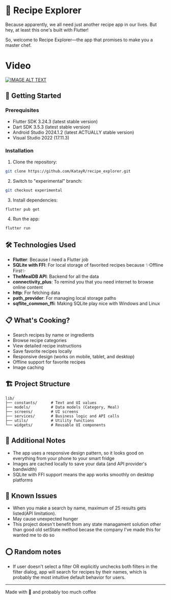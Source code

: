 # 🍳 Recipe Explorer

Because apparently, we all need just another recipe app in our lives. But hey, at least this one's built with Flutter!

So, welcome to Recipe Explorer—the app that promises to make you a master chef.
# Video
[![IMAGE ALT TEXT](https://i.ytimg.com/vi/EypNIrGtDnI/hqdefault.jpg)](https://youtu.be/EypNIrGtDnI "Recipe Explorer Demo")

## 🚀 Getting Started

### Prerequisites
- Flutter SDK 3.24.3 (latest stable version)
- Dart SDK 3.5.3 (latest stable version)
- Android Studio 2024.1.2 (latest ACTUALLY stable version)
- Visual Studio 2022 (17.11.3)

### Installation

1. Clone the repository:
```bash
git clone https://github.com/KatayR/recipe_explorer.git
```

2. Switch to "experimental" branch:
```bash
git checkout experimental
```

3. Install dependencies:
```bash
flutter pub get
```

4. Run the app:
```bash
flutter run
```

## 🛠️ Technologies Used

- **Flutter**: Because I need a Flutter job
- **SQLite with FFI**: For local storage of favorited recipes because ✨Offline First✨
- **TheMealDB API**: Backend for all the data
- **connectivity_plus**: To remind you that you need internet to browse online content
- **http**: For fetching data
- **path_provider**: For managing local storage paths
- **sqflite_common_ffi**: Making SQLite play nice with Windows and Linux

## 📋 What's Cooking?

- Search recipes by name or ingredients
- Browse recipe categories
- View detailed recipe instructions
- Save favorite recipes locally
- Responsive design (works on mobile, tablet, and desktop)
- Offline support for favorite recipes
- Image caching

## 🏗️ Project Structure

```
lib/
├── constants/      # Text and UI values
├── models/         # Data models (Category, Meal)
├── screens/        # UI screens
├── services/       # Business logic and API calls
├── utils/          # Utility functions
└── widgets/        # Reusable UI components
```

## 📝 Additional Notes

- The app uses a responsive design pattern, so it looks good on everything from your phone to your smart fridge
- Images are cached locally to save your data (and API provider's bandwidth)
- SQLite with FFI support means the app works smoothly on desktop platforms

## 🐛 Known Issues
- When you make a search by name, maximum of 25 results gets listed(API limitation). 
- May cause unexpected hunger
- This project doesn't benefit from any state managament solution other than good old setState method becase the company I've made this for wanted me to do so

## ⭕ Random notes
- If user doesn't select a filter OR explicitly unchecks both filters in the filter dialog, app will search for recipes by their names, which is probably the most intuitive default behavior for users.

---
Made with 💖 and probably too much coffee
